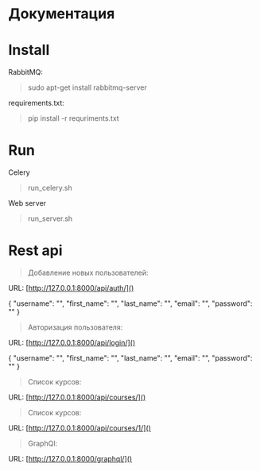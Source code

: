 # Документация

# Install

RabbitMQ:
>sudo apt-get install rabbitmq-server

requirements.txt:
>pip install -r requriments.txt

# Run
Celery
> run_celery.sh

Web server
> run_server.sh

# Rest api

>Добавление новых пользователей:  

URL: [http://127.0.0.1:8000/api/auth/]()

{
    "username": "",
    "first_name": "",
    "last_name": "",
    "email": "",
    "password": ""
}

>Авторизация пользователя:  

URL: [http://127.0.0.1:8000/api/login/]()

{
    "username": "",
    "first_name": "",
    "last_name": "",
    "email": "",
    "password": ""
}

>Список курсов:  

URL: [http://127.0.0.1:8000/api/courses/]()

>Список курсов:  

URL: [http://127.0.0.1:8000/api/courses/1/]()


> GraphQl:  

URL: [http://127.0.0.1:8000/graphql/]()

